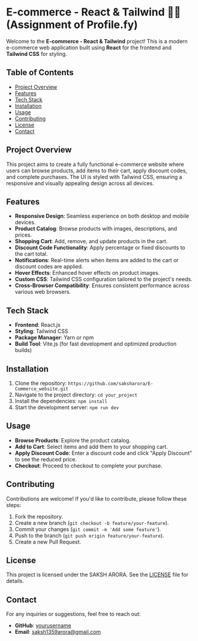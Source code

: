 # E-commerce - React & Tailwind 🛒👜 (Assignment of Profile.fy)

Welcome to the **E-commerce - React & Tailwind** project! This is a modern e-commerce web application built using **React** for the frontend and **Tailwind CSS** for styling.

## Table of Contents

- [Project Overview](#project-overview)
- [Features](#features)
- [Tech Stack](#tech-stack)
- [Installation](#installation)
- [Usage](#usage)
- [Contributing](#contributing)
- [License](#license)
- [Contact](#contact)

## Project Overview

This project aims to create a fully functional e-commerce website where users can browse products, add items to their cart, apply discount codes, and complete purchases. The UI is styled with Tailwind CSS, ensuring a responsive and visually appealing design across all devices.

## Features

- **Responsive Design**: Seamless experience on both desktop and mobile devices.
- **Product Catalog**: Browse products with images, descriptions, and prices.
- **Shopping Cart**: Add, remove, and update products in the cart.
- **Discount Code Functionality**: Apply percentage or fixed discounts to the cart total.
- **Notifications**: Real-time alerts when items are added to the cart or discount codes are applied.
- **Hover Effects**: Enhanced hover effects on product images.
- **Custom CSS**: Tailwind CSS configuration tailored to the project's needs.
- **Cross-Browser Compatibility**: Ensures consistent performance across various web browsers.

## Tech Stack

- **Frontend**: React.js
- **Styling**: Tailwind CSS
- **Package Manager**: Yarn or npm
- **Build Tool**: Vite.js (for fast development and optimized production builds)

## Installation

1. Clone the repository: `https://github.com/saksharora/E-Commerce_website.git`
2. Navigate to the project directory: `cd your_project`
3. Install the dependencies: `npm install`
4. Start the development server: `npm run dev`

## Usage

- **Browse Products**: Explore the product catalog.
- **Add to Cart**: Select items and add them to your shopping cart.
- **Apply Discount Code**: Enter a discount code and click "Apply Discount" to see the reduced price.
- **Checkout**: Proceed to checkout to complete your purchase.

## Contributing

Contributions are welcome! If you'd like to contribute, please follow these steps:

1. Fork the repository.
2. Create a new branch (`git checkout -b feature/your-feature`).
3. Commit your changes (`git commit -m 'Add some feature'`).
4. Push to the branch (`git push origin feature/your-feature`).
5. Create a new Pull Request.

## License

This project is licensed under the SAKSH ARORA. See the [LICENSE](LICENSE) file for details.

## Contact

For any inquiries or suggestions, feel free to reach out:

- **GitHub**: [yourusername](https://github.com/saksharora)
- **Email**: saksh1359arora@gmail.com
